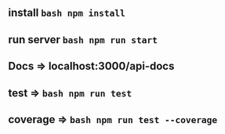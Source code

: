 ## install `bash npm install`

## run server `bash npm run start`

## Docs => localhost:3000/api-docs

## test =>  `bash npm run test`

## coverage =>  `bash npm run test --coverage`